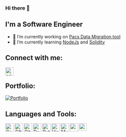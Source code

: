 ### Hi there 👋


## I'm a Software Engineer 

- 🔭 I’m currently working on [Pacs Data Migration tool](https://github.com/arjunraghurama/pacs-data-migration-tool)
- 🌱 I’m currently learning [NodeJs](https://nodejs.org/en/) and [Solidity](https://solidity.readthedocs.io/en/v0.7.4/#)

## Connect with me:

[<img align="left" alt="arjunraghurama | LinkedIn" width="26px" src="https://user-images.githubusercontent.com/22273002/98264591-10b4ff80-1fae-11eb-99b3-4e1b60d80b6a.png" />][linkedin]


<br />

## Portfolio:

[![Portfolio](https://img.shields.io/website?style=for-the-badge&url=https%3A%2F%2Farjunraghurama.github.io%2Fcv%2F)](https://arjunraghurama.github.io/cv/ "Resume")
<br />

## Languages and Tools:

[<img align="left" alt="C++" title="C++" width="26px" src="https://user-images.githubusercontent.com/22273002/98249127-e9553700-1f9b-11eb-9f7d-4d16bd497a6e.png" />][cpp]
[<img align="left" alt="C#" title="C#" width="26px" src="https://user-images.githubusercontent.com/22273002/98249383-2faa9600-1f9c-11eb-8f9b-36e9d5819b46.png" />][c#]
[<img align="left" alt="GitHub" title="Github" width="26px" src="https://user-images.githubusercontent.com/22273002/98250758-e0656500-1f9d-11eb-80f0-c22603b77c66.png" />][github]
[<img align="left" alt="Docker"  title="Docker" width="26px" src="https://user-images.githubusercontent.com/22273002/98249562-62ed2500-1f9c-11eb-8ee3-6b3846062f5d.png" />][docker]

[<img align="left" alt="Python" title="Python" width="26px" src="https://user-images.githubusercontent.com/22273002/98250277-3f76aa00-1f9d-11eb-8244-75b04d79149b.png" />][python]
[<img align="left" alt="Visual Studio" title="Visual Studio" width="26px" src="https://user-images.githubusercontent.com/22273002/98250575-9b413300-1f9d-11eb-9a39-feb25a88f594.png" />][visualstudio]
[<img align="left" alt="MySQL" title="MySQL" width="26px" src="https://user-images.githubusercontent.com/22273002/98252613-27545a00-1fa0-11eb-9744-584fdf586c34.png" />][mysql]
[<img align="left" alt=" " title="Solidity" width="26px" src="https://user-images.githubusercontent.com/22273002/98339175-4fd86480-2031-11eb-9209-0665034e3cbd.png" />][solidity]
[<img align="left"  title="Node Js" alt=" " width="24px" src="https://user-images.githubusercontent.com/22273002/98466371-1e0ffb00-21f5-11eb-8e76-19f2f5ac475a.png" />][nodejs]

[linkedin]: https://linkedin.com/in/arjunraghurama
[cpp]: http://www.cplusplus.com/
[c#]: https://docs.microsoft.com/en-us/dotnet/csharp/
[github]: https://github.com/
[docker]: https://www.docker.com/
[python]: https://www.python.org/
[visualstudio]: https://visualstudio.microsoft.com/
[mysql]: https://www.mysql.com/
[solidity]: https://solidity.readthedocs.io/en/v0.7.4/#
[nodejs]: https://nodejs.org/en/
<!-- 
Solidity : https://user-images.githubusercontent.com/22273002/98341910-9f209400-2035-11eb-8cb9-319960aac71b.png
-->
<!--
<img align="left" alt=" " width="26px" src=" " />
![nodejs](https://user-images.githubusercontent.com/22273002/98466371-1e0ffb00-21f5-11eb-8e76-19f2f5ac475a.png)
![java-script-logo](https://user-images.githubusercontent.com/22273002/98466372-1f412800-21f5-11eb-9bc9-aeda07efb14c.png)
-->

<!--
[Pacs Data Migration tool]: 
-->
